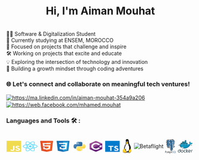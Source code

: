 <h1 align="center">Hi, I'm Aiman Mouhat</h1>
<br>
👨‍💼 Software & Digitalization Student <br>
🏫 Currently studying at ENSEM, MOROCCO <br>
🎯 Focused on projects that challenge and inspire <br>
🛠️ Working on projects that excite and educate <br>
💡 Exploring the intersection of technology and innovation <br>
🚀 Building a growth mindset through coding adventures <br>

<h3 align="left">🌐 Let's connect and collaborate on meaningful tech ventures!</h3>
<p align="left">
<a href="https://ma.linkedin.com/in/aiman-mouhat-354a9a206" target="blank"><img align="center" src="https://raw.githubusercontent.com/rahuldkjain/github-profile-readme-generator/master/src/images/icons/Social/linked-in-alt.svg" alt="https://ma.linkedin.com/in/aiman-mouhat-354a9a206" height="30" width="40" /></a>
<a href="https://web.facebook.com/mhamed.mouhat" target="blank"><img align="center" src="https://raw.githubusercontent.com/rahuldkjain/github-profile-readme-generator/master/src/images/icons/Social/facebook.svg" alt="https://web.facebook.com/mhamed.mouhat" height="30" width="40" /></a>
</p>

<h3 align="left">Languages and Tools 🛠️ :</h3>
<div style="display: inline_block"><br>
  <img align="center" alt="Js" height="30" width="40" src="https://raw.githubusercontent.com/devicons/devicon/master/icons/javascript/javascript-plain.svg">
  <img align="center" alt="React" height="30" width="40" src="https://raw.githubusercontent.com/devicons/devicon/master/icons/react/react-original.svg">
  <img align="center" alt="HTML" height="30" width="40" src="https://raw.githubusercontent.com/devicons/devicon/master/icons/html5/html5-original.svg">
  <img align="center" alt="CSS" height="30" width="40" src="https://raw.githubusercontent.com/devicons/devicon/master/icons/css3/css3-original.svg">
  <img align="center" alt="Python" height="30" width="40" src="https://raw.githubusercontent.com/devicons/devicon/master/icons/python/python-original.svg">
  <img align="center" alt="Csharp" height="30" width="40" src="https://raw.githubusercontent.com/devicons/devicon/master/icons/csharp/csharp-original.svg">
  <img align="center" alt="Ts" height="30" width="40" src="https://raw.githubusercontent.com/devicons/devicon/master/icons/typescript/typescript-plain.svg">
  <img align="center" alt="linux" width="30" height="40"src="https://raw.githubusercontent.com/devicons/devicon/master/icons/linux/linux-original.svg">
  <img align="center" alt="Betaflight" width="30" height="40"src="https://www.wearefpv.fr/wp-content/uploads/2023/01/logo_fb.png">
  <img align="center" alt="postgresql" width="30" height="40" src="https://raw.githubusercontent.com/devicons/devicon/master/icons/postgresql/postgresql-original-wordmark.svg">

  <img align="center" alt="docker" width="40" height="40" src="https://raw.githubusercontent.com/devicons/devicon/master/icons/docker/docker-original-wordmark.svg">
</div>
 

